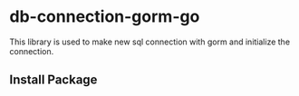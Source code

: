 # db-connection-gorm-go

This library is used to make new sql connection with gorm and initialize the connection.

## Install Package
